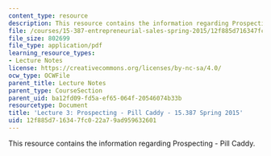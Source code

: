 ```yaml
---
content_type: resource
description: This resource contains the information regarding Prospecting - Pill Caddy.
file: /courses/15-387-entrepreneurial-sales-spring-2015/12f885d716347fc022a79ad959632601_MIT15_387S15_Lecture3.pdf
file_size: 802699
file_type: application/pdf
learning_resource_types:
- Lecture Notes
license: https://creativecommons.org/licenses/by-nc-sa/4.0/
ocw_type: OCWFile
parent_title: Lecture Notes
parent_type: CourseSection
parent_uid: ba12fd09-fd5a-ef65-064f-20546074b33b
resourcetype: Document
title: 'Lecture 3: Prospecting - Pill Caddy - 15.387 Spring 2015'
uid: 12f885d7-1634-7fc0-22a7-9ad959632601
---
```

This resource contains the information regarding Prospecting - Pill Caddy.